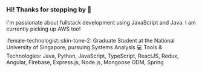 ### Hi! Thanks for stopping by 👋

I'm passionate about fullstack development using JavaScript and Java. I am currently picking up AWS too!

:female-technologist::skin-tone-2: Graduate Student at the National University of Singapore, pursuing Systems Analysis
:computer: Tools & Technologies: Java, Python, JavaScript, TypeScript, ReactJS, Redux, Angular, Firebase, Express.js, Node.js, Mongoose ODM, Spring

<!--
**xinyitay/xinyitay** is a ✨ _special_ ✨ repository because its `README.md` (this file) appears on your GitHub profile.

Here are some ideas to get you started:

- 🔭 I’m currently working on ...
- 🌱 I’m currently learning ...
- 👯 I’m looking to collaborate on ...
- 🤔 I’m looking for help with ...
- 💬 Ask me about ...
- 📫 How to reach me: ...
- 😄 Pronouns: ...
- ⚡ Fun fact: ...

-->
